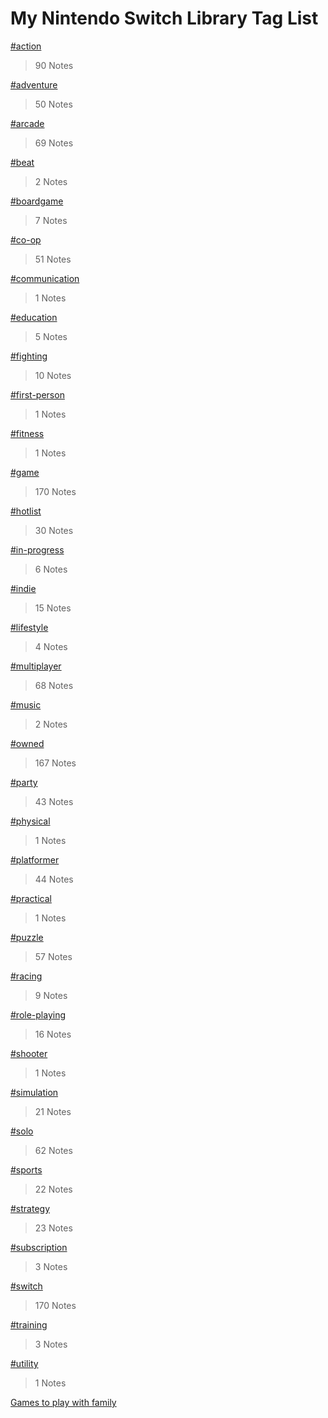 # My Nintendo Switch Library Tag List

[#action](./action.html)
> 90 Notes

[#adventure](./adventure.html)
> 50 Notes

[#arcade](./arcade.html)
> 69 Notes

[#beat](./beat.html)
> 2 Notes

[#boardgame](./boardgame.html)
> 7 Notes

[#co-op](./co-op.html)
> 51 Notes

[#communication](./communication.html)
> 1 Notes

[#education](./education.html)
> 5 Notes

[#fighting](./fighting.html)
> 10 Notes

[#first-person](./first-person.html)
> 1 Notes

[#fitness](./fitness.html)
> 1 Notes

[#game](./game.html)
> 170 Notes

[#hotlist](./hotlist.html)
> 30 Notes

[#in-progress](./in-progress.html)
> 6 Notes

[#indie](./indie.html)
> 15 Notes

[#lifestyle](./lifestyle.html)
> 4 Notes

[#multiplayer](./multiplayer.html)
> 68 Notes

[#music](./music.html)
> 2 Notes

[#owned](./owned.html)
> 167 Notes

[#party](./party.html)
> 43 Notes

[#physical](./physical.html)
> 1 Notes

[#platformer](./platformer.html)
> 44 Notes

[#practical](./practical.html)
> 1 Notes

[#puzzle](./puzzle.html)
> 57 Notes

[#racing](./racing.html)
> 9 Notes

[#role-playing](./role-playing.html)
> 16 Notes

[#shooter](./shooter.html)
> 1 Notes

[#simulation](./simulation.html)
> 21 Notes

[#solo](./solo.html)
> 62 Notes

[#sports](./sports.html)
> 22 Notes

[#strategy](./strategy.html)
> 23 Notes

[#subscription](./subscription.html)
> 3 Notes

[#switch](./switch.html)
> 170 Notes

[#training](./training.html)
> 3 Notes

[#utility](./utility.html)
> 1 Notes

[Games to play with family](./Games_to_play_with_family.html)
